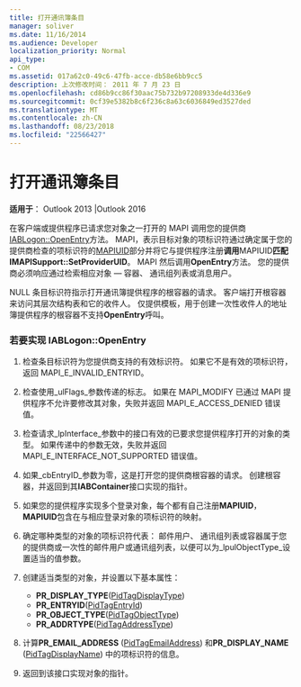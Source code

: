 ```yaml
---
title: 打开通讯簿条目
manager: soliver
ms.date: 11/16/2014
ms.audience: Developer
localization_priority: Normal
api_type:
- COM
ms.assetid: 017a62c0-49c6-47fb-acce-db58e6bb9cc5
description: 上次修改时间： 2011 年 7 月 23 日
ms.openlocfilehash: cd86b9cc86f30aac75b732b97208933de4d336e9
ms.sourcegitcommit: 0cf39e5382b8c6f236c8a63c6036849ed3527ded
ms.translationtype: MT
ms.contentlocale: zh-CN
ms.lasthandoff: 08/23/2018
ms.locfileid: "22566427"
---
```

# <a name="opening-address-book-entries"></a>打开通讯簿条目

**适用于**： Outlook 2013 |Outlook 2016 
  
在客户端或提供程序已请求您对象之一打开的 MAPI 调用您的提供商[IABLogon::OpenEntry](iablogon-openentry.md)方法。 MAPI，表示目标对象的项标识符通过确定属于您的提供商检查的项标识符的[MAPIUID](mapiuid.md)部分并将它与提供程序注册**调用**MAPIUID**匹配IMAPISupport::SetProviderUID**。 MAPI 然后调用**OpenEntry**方法。 您的提供商必须响应通过检索相应对象 — 容器、 通讯组列表或消息用户。 
  
NULL 条目标识符指示打开通讯簿提供程序的根容器的请求。 客户端打开根容器来访问其层次结构表和它的收件人。 仅提供模板，用于创建一次性收件人的地址簿提供程序的根容器不支持**OpenEntry**呼叫。 
  
### <a name="to-implement-iablogonopenentry"></a>若要实现 IABLogon::OpenEntry
  
1. 检查条目标识符为您提供商支持的有效标识符。 如果它不是有效的项标识符，返回 MAPI_E_INVALID_ENTRYID。 
    
2. 检查使用_ulFlags_参数传递的标志。 如果在 MAPI_MODIFY 已通过 MAPI 提供程序不允许要修改其对象，失败并返回 MAPI_E_ACCESS_DENIED 错误值。 
    
3. 检查请求_lpInterface_参数中的接口有效的已要求您提供程序打开的对象的类型。 如果传递中的参数无效，失败并返回 MAPI_E_INTERFACE_NOT_SUPPORTED 错误值。 
    
4. 如果_cbEntryID_参数为零，这是打开您的提供商根容器的请求。 创建根容器，并返回到其**IABContainer**接口实现的指针。 
    
5. 如果您的提供程序实现多个登录对象，每个都有自己注册**MAPIUID**， **MAPIUID**包含在与相应登录对象的项标识符的映射。 
    
6. 确定哪种类型的对象的项标识符代表： 邮件用户、 通讯组列表或容器属于您的提供商或一次性的邮件用户或通讯组列表，以便可以为_lpulObjectType_设置适当的值参数。 
    
7. 创建适当类型的对象，并设置以下基本属性：
    
    - **PR_DISPLAY_TYPE**([PidTagDisplayType](pidtagdisplaytype-canonical-property.md))
    - **PR_ENTRYID**([PidTagEntryId](pidtagentryid-canonical-property.md))
    - **PR_OBJECT_TYPE**([PidTagObjectType](pidtagobjecttype-canonical-property.md))
    - **PR_ADDRTYPE**([PidTagAddressType](pidtagaddresstype-canonical-property.md))
    
8. 计算**PR_EMAIL_ADDRESS** ([PidTagEmailAddress](pidtagemailaddress-canonical-property.md)) 和**PR_DISPLAY_NAME** ([PidTagDisplayName](pidtagdisplayname-canonical-property.md)) 中的项标识符的信息。
    
9. 返回到该接口实现对象的指针。 
    

